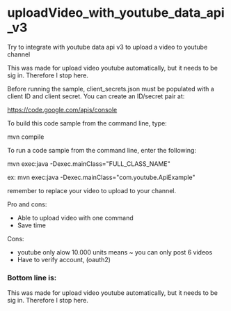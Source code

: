 # uploadVideo_with_youtube_data_api_v3
Try to integrate with youtube data api v3 to upload a video to youtube channel

This was made for upload video youtube automatically, but it needs to be sig in. Therefore I stop here.

Before running the sample, client_secrets.json must be populated with a client ID and client secret. You can create an ID/secret pair at:

https://code.google.com/apis/console

To build this code sample from the command line, type:

mvn compile

To run a code sample from the command line, enter the following:

mvn exec:java -Dexec.mainClass="FULL_CLASS_NAME"

ex: mvn exec:java -Dexec.mainClass="com.youtube.ApiExample"

remember to replace your video to upload to your channel.

Pro and cons:
 
- Able to upload video with one command
- Save time

Cons:

- youtube only alow 10.000 units means ~ you can only post 6 videos 
- Have to verify account, (oauth2)


### Bottom line is: 
This was made for upload video youtube automatically, but it needs to be sig in. Therefore I stop here.